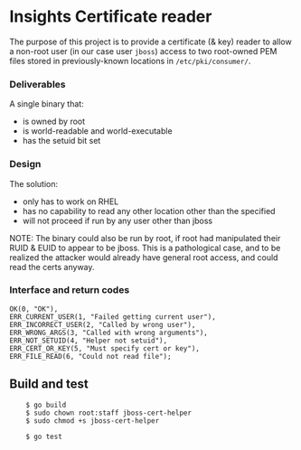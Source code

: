 # Insights Certificate reader

The purpose of this project is to provide a certificate (& key) reader to allow
a non-root user (in our case user `jboss`) access to two root-owned PEM files
stored in previously-known locations in `/etc/pki/consumer/`.

### Deliverables

A single binary that:

* is owned by root
* is world-readable and world-executable
* has the setuid bit set

### Design

The solution:

* only has to work on RHEL
* has no capability to read any other location other than the specified
* will not proceed if run by any user other than jboss

NOTE: The binary could also be run by root, if root had manipulated their RUID & EUID
to appear to be jboss. This is a pathological case, and to be realized the attacker would
already have general root access, and could read the certs anyway.

### Interface and return codes

```
OK(0, "OK"),
ERR_CURRENT_USER(1, "Failed getting current user"),
ERR_INCORRECT_USER(2, "Called by wrong user"),
ERR_WRONG_ARGS(3, "Called with wrong arguments"),
ERR_NOT_SETUID(4, "Helper not setuid"),
ERR_CERT_OR_KEY(5, "Must specify cert or key"),
ERR_FILE_READ(6, "Could not read file");
```

## Build and test

```
    $ go build
    $ sudo chown root:staff jboss-cert-helper
    $ sudo chmod +s jboss-cert-helper
```

```
    $ go test
```

